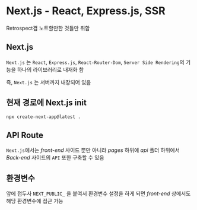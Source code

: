 # Next.js - React, Express.js, SSR

Retrospect겸 노트할만한 것들만 취함

## Next.js

`Next.js` 는 `React`, `Express.js`, `React-Router-Dom`, `Server Side Rendering`의 기능을 하나의 라이브러리로 내재화 함

즉, `Next.js` 는 서버까지 내장되어 있음

## 현재 경로에 Next.js init

```bash
npx create-next-app@latest .
```

## API Route

`Next.js`에서는 _front-end_ 사이드 뿐만 아니라 _pages_ 하위에 _api_ 폴더 하위에서 _Back-end_ 사이드의 `API` 또한 구축할 수 있음

## 환경변수

앞에 접두사 `NEXT_PUBLIC_` 을 붙여서 환경변수 설정을 하게 되면 _front-end_ 상에서도 해당 환경변수에 접근 가능
